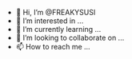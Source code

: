- 👋 Hi, I’m @FREAKYSUSI
- 👀 I’m interested in ...
- 🌱 I’m currently learning ...
- 💞️ I’m looking to collaborate on ...
- 📫 How to reach me ...

<!---
FREAKYSUSI/FREAKYSUSI is a ✨ special ✨ repository because its `README.md` (this file) appears on your GitHub profile.
You can click the Preview link to take a look at your changes.
--->
